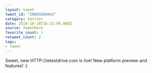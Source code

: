 ```yaml
---
layout: tweet
tweet_id: "29003260441"
category: twitter
date: 2010-10-28T16:15:09.000Z
source: TweetDeck
favorite_count: 1
retweet_count: 2
tags:
- tweet
---
```


Sweet, new HTTP://ietestdrive.com is live! New platform preview and features! :)
